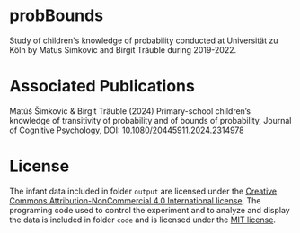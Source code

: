 # probBounds
Study of children's knowledge of probability conducted at Universität zu Köln by Matus Simkovic and Birgit Träuble during 2019-2022.

# Associated Publications

 Matúš Šimkovic & Birgit Träuble (2024) Primary-school children’s knowledge of transitivity of probability and of bounds of probability, Journal of Cognitive Psychology, DOI: [10.1080/20445911.2024.2314978](https://doi.org/10.1080/20445911.2024.2314978)

# License

The infant data included in folder `output` are licensed under the [Creative Commons Attribution-NonCommercial 4.0 International license](http://creativecommons.org/licenses/by-nc/4.0/deed.en_US). The programing code used to control the experiment and to analyze and display the data is included in folder `code` and is licensed under the [MIT license](http://opensource.org/licenses/mit-license.php).
